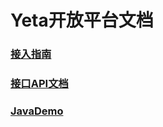 # Yeta开放平台文档

### [接入指南](https://github.com/kxjl-opensource/openapi_doc/blob/master/DevelopmentGuide.pdf)

### [接口API文档](https://github.com/kxjl-opensource/openapi_doc/blob/master/OPENAPI_doc.md)

### [JavaDemo](https://github.com/kxjl-opensource/openapi_demo_java)